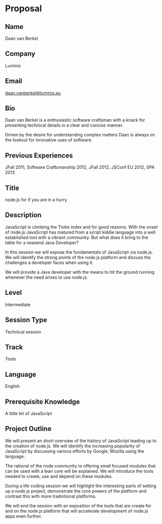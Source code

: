 Proposal
========

Name
----

Daan van Berkel

Company
-------

Luminis

Email
-----

daan.vanberkel@luminis.eu

Bio
---

Daan van Berkel is a enthusiastic software craftsman with a knack for presenting technical details in a clear and concise manner.

Driven by the desire for understanding complex matters Daan is always on the lookout for innovative uses of software.

Previous Experiences
--------------------

JFall 2011, Software Craftsmanship 2012, JFall 2012, JSConf EU 2012, SPA 2013

Title
-----

node.js for if you are in a hurry

Description
-----------

JavaScript is climbing the Tiobe index and for good reasons. With the
onset of node.js JavaScript has matured from a script kiddie language
into a well established tool with a vibrant community. But what does
it bring to the table for a seasend Java Developer?

In this session we will expose the fundamentals of JavaScript via
node.js. We will identify the strong points of the node.js platform
and discuss the challenges a developer faces when using it.

We will provide a Java developer with the means to hit the ground
running whenever the need arises to use node.js.

Level
-----

Intermediate

Session Type
------------

Technical session

Track
-----

Tools

Language
--------

English

Prerequisite Knowledge
----------------------

A little bit of JavaScript

Project Outline
---------------

We will present an short overview of the history of JavaScript leading
up to the creation of node.js. We will identify the increasing
popularity of JavaScript by discussing various efforts by Google,
Mozilla using the language.

The rational of the node community to offering small
focused modules that can be used with a lean core will be
explained. We will introduce the tools needed to create, use and
depend on these modules.

During a life coding session we will highlight the interesting parts
of setting up a node.js project, demonstrate the core powers of the
platform and contrast this with more tradintional platforms.

We will end the session with an exposition of the tools that are
create for and on the node.js platform that will accelerate
development of node.js apps even further.